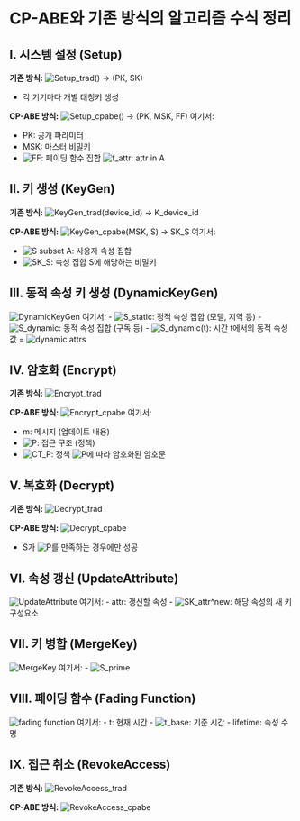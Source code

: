 # CP-ABE와 기존 방식의 알고리즘 수식 정리

## I. 시스템 설정 (Setup)

**기존 방식:**
<img src="https://latex.codecogs.com/png.image?\dpi{110}\bg{white}Setup_{trad}()%20\rightarrow%20(PK,%20SK)" alt="Setup_trad() -> (PK, SK)">
- 각 기기마다 개별 대칭키 생성

**CP-ABE 방식:**
<img src="https://latex.codecogs.com/png.image?\dpi{110}\bg{white}Setup_{cpabe}()%20\rightarrow%20(PK,%20MSK,%20\mathcal{FF})" alt="Setup_cpabe() -> (PK, MSK, FF)">
여기서:
- PK: 공개 파라미터
- MSK: 마스터 비밀키
- <img src="https://latex.codecogs.com/png.image?\dpi{110}\bg{white}\mathcal{FF}" alt="FF">: 페이딩 함수 집합 <img src="https://latex.codecogs.com/png.image?\dpi{110}\bg{white}\{f_{attr}:%20attr%20\in%20\mathcal{A}\}" alt="f_attr: attr in A">

## II. 키 생성 (KeyGen)

**기존 방식:**
<img src="https://latex.codecogs.com/png.image?\dpi{110}\bg{white}KeyGen_{trad}(device\_id)%20\rightarrow%20K_{device\_id}" alt="KeyGen_trad(device_id) -> K_device_id">

**CP-ABE 방식:**
<img src="https://latex.codecogs.com/png.image?\dpi{110}\bg{white}KeyGen_{cpabe}(MSK,%20S)%20\rightarrow%20SK_S" alt="KeyGen_cpabe(MSK, S) -> SK_S">
여기서:
- <img src="https://latex.codecogs.com/png.image?\dpi{110}\bg{white}S%20\subset%20\mathcal{A}" alt="S subset A">: 사용자 속성 집합
- <img src="https://latex.codecogs.com/png.image?\dpi{110}\bg{white}SK_S" alt="SK_S">: 속성 집합 S에 해당하는 비밀키

## III. 동적 속성 키 생성 (DynamicKeyGen)

<img src="https://latex.codecogs.com/png.image?\dpi{110}\bg{white}DynamicKeyGen(MSK,%20S_{static},%20S_{dynamic})%20\rightarrow%20SK_{S_{static}%20\cup%20S_{dynamic}(t)}" alt="DynamicKeyGen">
여기서:
- <img src="https://latex.codecogs.com/png.image?\dpi{110}\bg{white}S_{static}" alt="S_static">: 정적 속성 집합 (모델, 지역 등)
- <img src="https://latex.codecogs.com/png.image?\dpi{110}\bg{white}S_{dynamic}" alt="S_dynamic">: 동적 속성 집합 (구독 등)
- <img src="https://latex.codecogs.com/png.image?\dpi{110}\bg{white}S_{dynamic}(t)" alt="S_dynamic(t)">: 시간 t에서의 동적 속성 값 = <img src="https://latex.codecogs.com/png.image?\dpi{110}\bg{white}\{f_{attr}(t)%20:%20attr%20\in%20S_{dynamic}\}" alt="dynamic attrs">

## IV. 암호화 (Encrypt)

**기존 방식:**
<img src="https://latex.codecogs.com/png.image?\dpi{110}\bg{white}Encrypt_{trad}(m,%20\{K_{device\_id}\})%20\rightarrow%20\{CT_{device\_id}\}" alt="Encrypt_trad">

**CP-ABE 방식:**
<img src="https://latex.codecogs.com/png.image?\dpi{110}\bg{white}Encrypt_{cpabe}(PK,%20m,%20\mathcal{P})%20\rightarrow%20CT_\mathcal{P}" alt="Encrypt_cpabe">
여기서:
- m: 메시지 (업데이트 내용)
- <img src="https://latex.codecogs.com/png.image?\dpi{110}\bg{white}\mathcal{P}" alt="P">: 접근 구조 (정책)
- <img src="https://latex.codecogs.com/png.image?\dpi{110}\bg{white}CT_\mathcal{P}" alt="CT_P">: 정책 <img src="https://latex.codecogs.com/png.image?\dpi{110}\bg{white}\mathcal{P}" alt="P">에 따라 암호화된 암호문

## V. 복호화 (Decrypt)

**기존 방식:**
<img src="https://latex.codecogs.com/png.image?\dpi{110}\bg{white}Decrypt_{trad}(CT_{device\_id},%20K_{device\_id})%20\rightarrow%20m" alt="Decrypt_trad">

**CP-ABE 방식:**
<img src="https://latex.codecogs.com/png.image?\dpi{110}\bg{white}Decrypt_{cpabe}(PK,%20CT_\mathcal{P},%20SK_S)%20\rightarrow%20\begin{cases}m%20&%20if%20S%20satisfies%20\mathcal{P}%20at%20time%20t%20\\\perp%20&%20otherwise\end{cases}" alt="Decrypt_cpabe">

- S가 <img src="https://latex.codecogs.com/png.image?\dpi{110}\bg{white}\mathcal{P}" alt="P">를 만족하는 경우에만 성공

## VI. 속성 갱신 (UpdateAttribute)

<img src="https://latex.codecogs.com/png.image?\dpi{110}\bg{white}UpdateAttribute(MSK,%20user\_id,%20attr)%20\rightarrow%20SK_{attr}^{new}" alt="UpdateAttribute">
여기서:
- attr: 갱신할 속성
- <img src="https://latex.codecogs.com/png.image?\dpi{110}\bg{white}SK_{attr}^{new}" alt="SK_attr^new">: 해당 속성의 새 키 구성요소

## VII. 키 병합 (MergeKey)

<img src="https://latex.codecogs.com/png.image?\dpi{110}\bg{white}MergeKey(SK_S,%20SK_{attr}^{new})%20\rightarrow%20SK_{S'}" alt="MergeKey">
여기서:
- <img src="https://latex.codecogs.com/png.image?\dpi{110}\bg{white}S'%20=%20(S%20\setminus%20\{attr\})%20\cup%20\{attr^{new}\}" alt="S_prime">

## VIII. 페이딩 함수 (Fading Function)

<img src="https://latex.codecogs.com/png.image?\dpi{110}\bg{white}f_{attr}(t)%20=%20attr%20\|%20\lfloor%20(t%20-%20t_{base})%20/%20lifetime%20\rfloor" alt="fading function">
여기서:
- t: 현재 시간
- <img src="https://latex.codecogs.com/png.image?\dpi{110}\bg{white}t_{base}" alt="t_base">: 기준 시간
- lifetime: 속성 수명

## IX. 접근 취소 (RevokeAccess)

**기존 방식:**
<img src="https://latex.codecogs.com/png.image?\dpi{110}\bg{white}RevokeAccess_{trad}(device\_id)%20\rightarrow%20\{new\_keys_i\}_{i%20\neq%20device\_id}%20and%20\{re-encrypted\_updates\}" alt="RevokeAccess_trad">

**CP-ABE 방식:**
<img src="https://latex.codecogs.com/png.image?\dpi{110}\bg{white}RevokeAccess_{cpabe}(device\_id)%20\rightarrow%20BlackList%20\cup%20\{device\_id\}" alt="RevokeAccess_cpabe">
